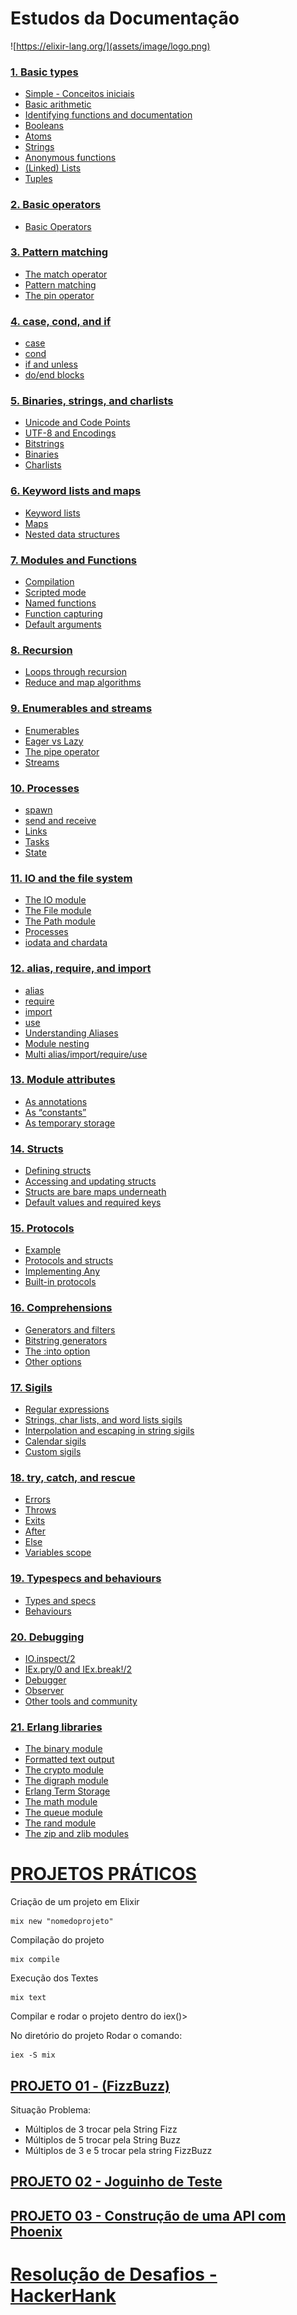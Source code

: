 # Estudos da Documentação 
![https://elixir-lang.org/](assets/image/logo.png)

### [1. Basic types](https://github.com/Robson-Maestro/ESTUDOS-DA-DOCUMENTACAO-DO-ELIXIR/tree/master/01_Basic_Type) 
* [Simple - Conceitos iniciais](https://github.com/Robson-Maestro/ESTUDOS-DA-DOCUMENTACAO-DO-ELIXIR/blob/master/01_Basic_Type/00_simple.exs)
* [Basic arithmetic](https://github.com/Robson-Maestro/ESTUDOS-DA-DOCUMENTACAO-DO-ELIXIR/blob/master/01_Basic_Type/01_Basic_arithmetic.exs)
* [Identifying functions and documentation](https://github.com/Robson-Maestro/ESTUDOS-DA-DOCUMENTACAO-DO-ELIXIR/blob/master/01_Basic_Type/02_Identifying_functions_and_documentation.exs)
* [Booleans](https://github.com/Robson-Maestro/ESTUDOS-DA-DOCUMENTACAO-DO-ELIXIR/blob/master/01_Basic_Type/03_boleanos.exs)
* [Atoms](https://github.com/Robson-Maestro/ESTUDOS-DA-DOCUMENTACAO-DO-ELIXIR/blob/master/01_Basic_Type/04_Atoms.exs)
* [Strings](https://github.com/Robson-Maestro/ESTUDOS-DA-DOCUMENTACAO-DO-ELIXIR/blob/master/01_Basic_Type/05_Strings.exs)
* [Anonymous functions](https://github.com/Robson-Maestro/ESTUDOS-DA-DOCUMENTACAO-DO-ELIXIR/blob/master/01_Basic_Type/06_Anonymous_Functions.exs)
* [(Linked) Lists](https://github.com/Robson-Maestro/ESTUDOS-DA-DOCUMENTACAO-DO-ELIXIR/blob/master/01_Basic_Type/07_Lists.exs)
* [Tuples](https://github.com/Robson-Maestro/ESTUDOS-DA-DOCUMENTACAO-DO-ELIXIR/blob/master/01_Basic_Type/07_Lists.exs)

### [2. Basic operators](https://github.com/Robson-Maestro/ESTUDOS-DA-DOCUMENTACAO-DO-ELIXIR/tree/master/02_Basic_Operators)
* [Basic Operators](https://github.com/Robson-Maestro/ESTUDOS-DA-DOCUMENTACAO-DO-ELIXIR/blob/master/02_Basic_Operators/Basic_Operators.exs)

### [3. Pattern matching](https://github.com/Robson-Maestro/ESTUDOS-DA-DOCUMENTACAO-DO-ELIXIR/tree/master/03_Pattern_Matching)
* [The match operator](https://github.com/Robson-Maestro/ESTUDOS-DA-DOCUMENTACAO-DO-ELIXIR/tree/master/03_Pattern_Matching/01_The_Match_Operator.exs)
* [Pattern matching](https://github.com/Robson-Maestro/ESTUDOS-DA-DOCUMENTACAO-DO-ELIXIR/tree/master/03_Pattern_Matching/02_Pattern_Matching.exs)
* [The pin operator](https://github.com/Robson-Maestro/ESTUDOS-DA-DOCUMENTACAO-DO-ELIXIR/tree/master/03_Pattern_Matching/03_The_Pin_Operator.exs)

### [4. case, cond, and if](https://github.com/Robson-Maestro/ESTUDOS-DA-DOCUMENTACAO-DO-ELIXIR/tree/master/04_case_cond_if)
* [case](https://github.com/Robson-Maestro/ESTUDOS-DA-DOCUMENTACAO-DO-ELIXIR/tree/master/04_case_cond_if/01_case.exs)
* [cond](https://github.com/Robson-Maestro/ESTUDOS-DA-DOCUMENTACAO-DO-ELIXIR/tree/master/04_case_cond_if/02_cond.exs)
* [if and unless](https://github.com/Robson-Maestro/ESTUDOS-DA-DOCUMENTACAO-DO-ELIXIR/tree/master/04_case_cond_if/03_if_and_unless.exs)
* [do/end blocks](https://github.com/Robson-Maestro/ESTUDOS-DA-DOCUMENTACAO-DO-ELIXIR/tree/master/04_case_cond_if/04_do_end_blocks.exs)

### [5. Binaries, strings, and charlists](https://github.com/Robson-Maestro/ESTUDOS-DA-DOCUMENTACAO-DO-ELIXIR/tree/master/05_Binaries_Strings_Charlists)
* [Unicode and Code Points](https://github.com/Robson-Maestro/ESTUDOS-DA-DOCUMENTACAO-DO-ELIXIR/tree/master/05_Binaries_Strings_Charlists/01_Unicode_and_Code_Points.exs)
* [UTF-8 and Encodings](https://github.com/Robson-Maestro/ESTUDOS-DA-DOCUMENTACAO-DO-ELIXIR/tree/master/05_Binaries_Strings_Charlists/02_UTF-8_and_Encodings.exs)
* [Bitstrings](https://github.com/Robson-Maestro/ESTUDOS-DA-DOCUMENTACAO-DO-ELIXIR/tree/master/05_Binaries_Strings_Charlists/03_Bitstrings.exs)
* [Binaries](https://github.com/Robson-Maestro/ESTUDOS-DA-DOCUMENTACAO-DO-ELIXIR/tree/master/05_Binaries_Strings_Charlists/04_Binaries.exs)
* [Charlists](https://github.com/Robson-Maestro/ESTUDOS-DA-DOCUMENTACAO-DO-ELIXIR/tree/master/05_Binaries_Strings_Charlists/05_Charlists.exs)

### [6. Keyword lists and maps](https://github.com/Robson-Maestro/ESTUDOS-DA-DOCUMENTACAO-DO-ELIXIR/tree/master/06_Keyword_Lists_Maps)
* [Keyword lists](https://github.com/Robson-Maestro/ESTUDOS-DA-DOCUMENTACAO-DO-ELIXIR/tree/master/06_Keyword_Lists_Maps/01_Keyword_Lists.exs)
* [Maps](https://github.com/Robson-Maestro/ESTUDOS-DA-DOCUMENTACAO-DO-ELIXIR/tree/master/06_Keyword_Lists_Maps/02_Maps.exs)
* [Nested data structures](https://github.com/Robson-Maestro/ESTUDOS-DA-DOCUMENTACAO-DO-ELIXIR/tree/master/06_Keyword_Lists_Maps/03_Nested_Data_Strutures.exs)

### [7. Modules and Functions](https://github.com/Robson-Maestro/ESTUDOS-DA-DOCUMENTACAO-DO-ELIXIR/tree/master/07_Modules_Functions)
* [Compilation](https://github.com/Robson-Maestro/ESTUDOS-DA-DOCUMENTACAO-DO-ELIXIR/tree/master/07_Modules_Functions/01_Compilation.exs)
* [Scripted mode](https://github.com/Robson-Maestro/ESTUDOS-DA-DOCUMENTACAO-DO-ELIXIR/tree/master/07_Modules_Functions/02_Scripted_Mode.exs)
* [Named functions](https://github.com/Robson-Maestro/ESTUDOS-DA-DOCUMENTACAO-DO-ELIXIR/tree/master/07_Modules_Functions/)
* [Function capturing](https://github.com/Robson-Maestro/ESTUDOS-DA-DOCUMENTACAO-DO-ELIXIR/tree/master/07_Modules_Functions/)
* [Default arguments](https://github.com/Robson-Maestro/ESTUDOS-DA-DOCUMENTACAO-DO-ELIXIR/tree/master/07_Modules_Functions/)

### [8. Recursion](https://github.com/Robson-Maestro/ESTUDOS-DA-DOCUMENTACAO-DO-ELIXIR/tree/master/)
* [Loops through recursion]()
* [Reduce and map algorithms]()

### [9. Enumerables and streams](https://github.com/Robson-Maestro/ESTUDOS-DA-DOCUMENTACAO-DO-ELIXIR/tree/master/)
* [Enumerables]()
* [Eager vs Lazy]()
* [The pipe operator]()
* [Streams]()

### [10. Processes](https://github.com/Robson-Maestro/ESTUDOS-DA-DOCUMENTACAO-DO-ELIXIR/tree/master/)
* [spawn]()
* [send and receive]()
* [Links]()
* [Tasks]()
* [State]()

### [11. IO and the file system](https://github.com/Robson-Maestro/ESTUDOS-DA-DOCUMENTACAO-DO-ELIXIR/tree/master/)
* [The IO module]()
* [The File module]()
* [The Path module]()
* [Processes]()
* [iodata and chardata]()

### [12. alias, require, and import](https://github.com/Robson-Maestro/ESTUDOS-DA-DOCUMENTACAO-DO-ELIXIR/tree/master/)
* [alias]()
* [require]()
* [import]()
* [use]()
* [Understanding Aliases]()
* [Module nesting]()
* [Multi alias/import/require/use]()

### [13. Module attributes](https://github.com/Robson-Maestro/ESTUDOS-DA-DOCUMENTACAO-DO-ELIXIR/tree/master/)
* [As annotations]()
* [As “constants”]()
* [As temporary storage]()

### [14. Structs](https://github.com/Robson-Maestro/ESTUDOS-DA-DOCUMENTACAO-DO-ELIXIR/tree/master/)
* [Defining structs]()
* [Accessing and updating structs]()
* [Structs are bare maps underneath]()
* [Default values and required keys]()

### [15. Protocols](https://github.com/Robson-Maestro/ESTUDOS-DA-DOCUMENTACAO-DO-ELIXIR/tree/master/)
* [Example]()
* [Protocols and structs]()
* [Implementing Any]()
* [Built-in protocols]()

### [16. Comprehensions](https://github.com/Robson-Maestro/ESTUDOS-DA-DOCUMENTACAO-DO-ELIXIR/tree/master/)
* [Generators and filters]()
* [Bitstring generators]()
* [The :into option]()
* [Other options]()

### [17. Sigils](https://github.com/Robson-Maestro/ESTUDOS-DA-DOCUMENTACAO-DO-ELIXIR/tree/master/)
* [Regular expressions]()
* [Strings, char lists, and word lists sigils]()
* [Interpolation and escaping in string sigils]()
* [Calendar sigils]()
* [Custom sigils]()

### [18. try, catch, and rescue](https://github.com/Robson-Maestro/ESTUDOS-DA-DOCUMENTACAO-DO-ELIXIR/tree/master/)
* [Errors]()
* [Throws]()
* [Exits]()
* [After]()
* [Else]()
* [Variables scope]()

### [19. Typespecs and behaviours](https://github.com/Robson-Maestro/ESTUDOS-DA-DOCUMENTACAO-DO-ELIXIR/tree/master/)
* [Types and specs]()
* [Behaviours]()

### [20. Debugging](https://github.com/Robson-Maestro/ESTUDOS-DA-DOCUMENTACAO-DO-ELIXIR/tree/master/)
* [IO.inspect/2]()
* [IEx.pry/0 and IEx.break!/2]()
* [Debugger]()
* [Observer]()
* [Other tools and community]()

### [21. Erlang libraries](https://github.com/Robson-Maestro/ESTUDOS-DA-DOCUMENTACAO-DO-ELIXIR/tree/master/)
* [The binary module]()
* [Formatted text output]()
* [The crypto module]()
* [The digraph module]()
* [Erlang Term Storage]()
* [The math module]()
* [The queue module]()
* [The rand module]()
* [The zip and zlib modules]()

# [PROJETOS PRÁTICOS](https://github.com/Robson-Maestro/ESTUDOS-DA-DOCUMENTACAO-DO-ELIXIR/tree/master/PROJETOS_PRATICOS)
Criação de um projeto em Elixir
```
mix new "nomedoprojeto"
```
Compilação do projeto
```
mix compile
```
Execução dos Textes
```
mix text
```
Compilar e rodar o projeto dentro do iex()>

No diretório do projeto Rodar o comando:
```
iex -S mix
```
## [PROJETO 01 - (FizzBuzz)](https://github.com/Robson-Maestro/ESTUDOS-DA-DOCUMENTACAO-DO-ELIXIR/tree/master/PROJETOS_PRATICOS/fizzbuzz)
Situação Problema:
* Múltiplos de 3 trocar pela String Fizz
* Múltiplos de 5 trocar pela String Buzz
* Múltiplos de 3 e 5 trocar pela string FizzBuzz

## [PROJETO 02 - Joguinho de Teste](https://github.com/Robson-Maestro/ESTUDOS-DA-DOCUMENTACAO-DO-ELIXIR/tree/master/PROJETOS_PRATICOS/game_teste)

## [PROJETO 03 - Construção de uma API com Phoenix](https://github.com/Robson-Maestro/ESTUDOS-DA-DOCUMENTACAO-DO-ELIXIR/tree/master/PROJETOS_PRATICOS/phoenix_api)

# [Resolução de Desafios - HackerHank](https://github.com/Robson-Maestro/ESTUDOS-DA-DOCUMENTACAO-DO-ELIXIR/tree/master/HackerHank)